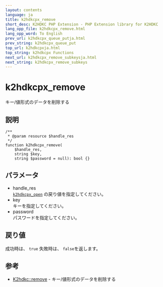 ```yaml
---
layout: contents
language: ja
title: k2hdkcpx_remove
short_desc: K2HDKC PHP Extension - PHP Extension library for K2HDKC
lang_opp_file: k2hdkcpx_remove.html
lang_opp_word: To English
prev_url: k2hdkcpx_queue_putja.html
prev_string: k2hdkcpx_queue_put
top_url: k2hdkcpxja.html
top_string: k2hdkcpx Functions
next_url: k2hdkcpx_remove_subkeysja.html
next_string: k2hdkcpx_remove_subkeys
---
```


# k2hdkcpx_remove
キー/値形式のデータを削除する

## 説明

```
/**
 * @param resource $handle_res
 */
function k2hdkcpx_remove(
    $handle_res,
    string $key,
    string $password = null): bool {}
```

## パラメータ
- handle_res  
[`k2hdkcpx_open`](k2hdkcpx_openja.html) の戻り値を指定してください。
- key  
キーを指定してください。
- password  
パスワードを指定してください。


## 戻り値
成功時は、 `true` 失敗時は、 `false`を返します。 

## 参考

- [K2hdkc::remove](k2hdkc_class_removeja.html) - キー/値形式のデータを削除する

